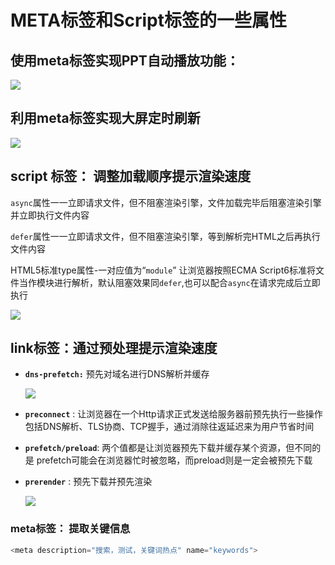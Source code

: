 # META标签和Script标签的一些属性

## 使用meta标签实现PPT自动播放功能：

![](https://pic.kblue.site/img/202204051511291.png)



## 利用meta标签实现大屏定时刷新

![](/image/image_Km3qRqGetI.png)



## script 标签： 调整加载顺序提示渲染速度

`async`属性一一立即请求文件，但不阻塞渲染引擎，文件加载完毕后阻塞渲染引擎并立即执行文件内容


`defer`属性一一立即请求文件，但不阻塞渲染引擎，等到解析完HTML之后再执行文件内容


HTML5标准type属性-一对应值为“`module`”
让浏览器按照ECMA Script6标准将文件当作模块进行解析，默认阻塞效果同`defer`,也可以配合`async`在请求完成后立即执行



![](/image/image_ElrwvyAubU.png)



## link标签：通过预处理提示渲染速度

-   **`dns-prefetch:`** 预先对域名进行DNS解析并缓存

    ![](/image/image_HuJifOPsfe.png)
-   **`preconnect`** : 让浏览器在一个Http请求正式发送给服务器前预先执行一些操作包括DNS解析、TLS协商、TCP握手，通过消除往返延迟来为用户节省时间
-   **`prefetch/preload`**: 两个值都是让浏览器预先下载并缓存某个资源，但不同的是
    prefetch可能会在浏览器忙时被忽略，而preload则是一定会被预先下载
-   **`prerender`** : 预先下载并预先渲染

    ![](/image/image_CSH4A41ApY.png)


### meta标签： 提取关键信息

```javascript
<meta description="搜索，测试，关键词热点" name="keywords">
```

